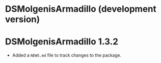 # DSMolgenisArmadillo (development version)

# DSMolgenisArmadillo 1.3.2

* Added a `NEWS.md` file to track changes to the package.

